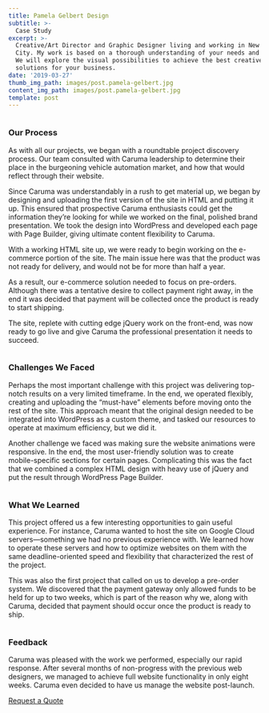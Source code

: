 ```yaml
---
title: Pamela Gelbert Design
subtitle: >-
  Case Study
excerpt: >-
  Creative/Art Director and Graphic Designer living and working in New York 3
  City. My work is based on a thorough understanding of your needs and challenges.
  We will explore the visual possibilities to achieve the best creative and design
  solutions for your business.
date: '2019-03-27'
thumb_img_path: images/post.pamela-gelbert.jpg
content_img_path: images/post.pamela-gelbert.jpg
template: post
---
```






<section class="common-section cash-study-content">
<div class="container-fluid">
<div class="line-img">
<div class="row custom-row">
<div class="col-md-6 col-md-push-6">
<div class="graphic-block text-left text-center-xs text-center-sm">
<div class="circle-icon"> <img src="img/cash-study-img/circle-icon.png" alt=""> </div>
<div class="wow slideInRight" data-wow-offset="1" data-wow-iteration="1"> <img src="img/cash-study-img/caruma/iphone-mobile-screen-.png" alt=""> </div>
</div>
</div>
<div class="col-md-6 col-md-pull-6">

<div class="text-block text-right">
<h3 class="text-center-xs text-center-sm"> Our Process </h3>
<p class="text-left-xs text-left-sm"> As with all our projects, we began with a roundtable project discovery process. Our team consulted with Caruma leadership to determine their place in the burgeoning vehicle automation market, and how that would reflect through their website. </p>
<p class="text-left-xs text-left-sm"> Since Caruma was understandably in a rush to get material up, we began by designing and uploading the first version of the site in HTML and putting it up. This ensured that prospective Caruma enthusiasts could get the information they’re looking for while we worked on the final, polished brand presentation. We took the design into WordPress and developed each page with Page Builder, giving ultimate content flexibility to Caruma.</p>
<p class="text-left-xs text-left-sm"> With a working HTML site up, we were ready to begin working on the e-commerce portion of the site. The main issue here was that the product was not ready for delivery, and would not be for more than half a year. </p>
<p class="text-left-xs text-left-sm"> As a result, our e-commerce solution needed to focus on pre-orders. Although there was a tentative desire to collect payment right away, in the end it was decided that payment will be collected once the product is ready to start shipping. </p>
<p class="text-left-xs text-left-sm"> The site, replete with cutting edge jQuery work on the front-end, was now ready to go live and give Caruma the professional presentation it needs to succeed.  </p></div>

</div>

</div>
<div class="row custom-row">
<div class="col-md-6">
<div class="graphic-block text-right text-center-xs text-center-sm">
<div class="wow slideInLeft" data-wow-offset="1" data-wow-iteration="1"><img src="img/cash-study-img/caruma/ipad-screen.png" alt=""> </div>
</div>
</div>
<div class="col-md-6">

<div class="text-block text-left">
<div class="circle-icon"> <img src="img/cash-study-img/circle-icon.png" alt=""> </div>
<h3 class="text-center-xs text-center-sm"> Challenges We Faced </h3>
<p> Perhaps the most important challenge with this project was delivering top-notch results on a very limited timeframe. In the end, we operated flexibly, creating and uploading the “must-have” elements before moving onto the rest of the site. This approach meant that the original design needed to be integrated into WordPress as a custom theme, and tasked our resources to operate at maximum efficiency, but we did it.</p>
<p> Another challenge we faced was making sure the website animations were responsive. In the end, the most user-friendly solution was to create mobile-specific sections for certain pages. Complicating this was the fact that we combined a complex HTML design with heavy use of jQuery and put the result through WordPress Page Builder. </p>
</div>

</div>
</div>
<div class="row custom-row">
<div class="col-md-6 col-md-push-6">
<div class="graphic-block text-left text-center-xs text-center-sm">
<div class="circle-icon"> <img src="img/cash-study-img/circle-icon.png" alt=""> </div>
<div class="wow slideInRight" data-wow-offset="1" data-wow-iteration="1"><img src="img/cash-study-img/caruma/showcase-projects.png" alt=""></div>
</div>
</div>
<div class="col-md-6 col-md-pull-6">

<div class="text-block text-right">
<h3 class="text-center-xs text-center-sm"> What We Learned </h3>
<p class="text-left-xs text-left-sm"> This project offered us a few interesting opportunities to gain useful experience. For instance, Caruma wanted to host the site on Google Cloud servers—something we had no previous experience with. We learned how to operate these servers and how to optimize websites on them with the same deadline-oriented speed and flexibility that characterized the rest of the project.  </p>
<p class="text-left-xs text-left-sm"> This was also the first project that called on us to develop a pre-order system. We discovered that the payment gateway only allowed funds to be held for up to two weeks, which is part of the reason why we, along with Caruma, decided that payment should occur once the product is ready to ship.</p>
</div>

</div>

</div>
<div class="row custom-row">
<div class="col-md-6">
<div class="graphic-block text-right">

<div class="wow slideInLeft" data-wow-offset="1" data-wow-iteration="1"><img src="img/cash-study-img/caruma/multi-scre.png" alt=""></div>
</div>
</div>
<div class="col-md-6">

<div class="text-block text-left text-center-xs text-center-sm">
<div class="circle-icon"> <img src="img/cash-study-img/circle-icon.png" alt=""> </div>
<h3 class="text-center-xs text-center-sm"> Feedback </h3>
<p class="text-left-xs text-left-sm"> Caruma was pleased with the work we performed, especially our rapid response. After several months of non-progress with the previous web designers, we managed to achieve full website functionality in only eight weeks. Caruma even decided to have us manage the website post-launch.</p>
</div>

</div>
</div>
</div>
<div class="slider-btn text-center">
            <a class="common-transition visit-website-btn" href="/request-quote" target="&#95;blank"> Request a Quote </a>
        </div>
</div>
</section>
